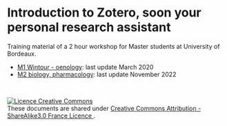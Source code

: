 # Introduction to Zotero, soon your personal research assistant

Training material of a 2 hour workshop for Master students at University of Bordeaux.

* [M1 Wintour - oenology](https://github.com/fflamerie/zotero_intro_to/tree/wintour): last update March 2020
* [M2 biology, pharmacology](https://github.com/fflamerie/zotero_intro_to/tree/cbio): last update November 2022 



</br> 

<a rel="license" href="http://creativecommons.org/licenses/by-sa/3.0/fr/"><img alt="Licence Creative Commons" style="border-width:0" src="https://i.creativecommons.org/l/by-sa/3.0/fr/88x31.png" /></a><br />These documents are shared under  <a rel="license" href="http://creativecommons.org/licenses/by-sa/3.0/fr/"> Creative Commons Attribution -  ShareAlike3.0 France Licence </a>.
